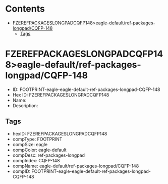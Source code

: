 



Contents
========

* [FZEREFPACKAGESLONGPADCQFP148>eagle-default/ref-packages-longpad/CQFP-148](#fzerefpackageslongpadcqfp148eagle-defaultref-packages-longpadcqfp-148)
	* [Tags](#tags)

# FZEREFPACKAGESLONGPADCQFP148>eagle-default/ref-packages-longpad/CQFP-148

- ID: FOOTPRINT-eagle-eagle-default-ref-packages-longpad-CQFP-148
- Hex ID: FZEREFPACKAGESLONGPADCQFP148
- Name: 
- Description: 

## Tags

- hexID: FZEREFPACKAGESLONGPADCQFP148
- oompType: FOOTPRINT
- oompSize: eagle
- oompColor: eagle-default
- oompDesc: ref-packages-longpad
- oompIndex: CQFP-148
- oompName: eagle-default/ref-packages-longpad/CQFP-148
- oompID: FOOTPRINT-eagle-eagle-default-ref-packages-longpad-CQFP-148
